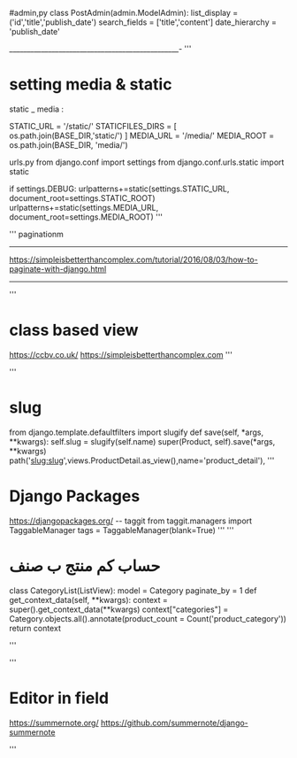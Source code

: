 #admin,py
class PostAdmin(admin.ModelAdmin):
    list_display  = ('id','title','publish_date')
    search_fields = ['title','content']
    date_hierarchy = 'publish_date'

________________________________________________-
'''
# setting media & static
static _ media :

STATIC_URL = '/static/'
STATICFILES_DIRS = [
    os.path.join(BASE_DIR,'static/')
]
MEDIA_URL = '/media/'
MEDIA_ROOT = os.path.join(BASE_DIR, 'media/')


urls.py
from django.conf import settings
from django.conf.urls.static import static


if settings.DEBUG:
    urlpatterns+=static(settings.STATIC_URL, document_root=settings.STATIC_ROOT)
    urlpatterns+=static(settings.MEDIA_URL, document_root=settings.MEDIA_ROOT)
'''

'''
paginationm
_ _  _  _ _ 
https://simpleisbetterthancomplex.com/tutorial/2016/08/03/how-to-paginate-with-django.html

----------
'''
# class based view
https://ccbv.co.uk/
https://simpleisbetterthancomplex.com
'''


'''
# slug
from django.template.defaultfilters import slugify
def save(self, *args, **kwargs):
       self.slug = slugify(self.name)
       super(Product, self).save(*args, **kwargs)
 path('<slug:slug>',views.ProductDetail.as_view(),name='product_detail'),
'''
# Django Packages
https://djangopackages.org/
 -- taggit
 from taggit.managers import TaggableManager
tags = TaggableManager(blank=True)
'''
'''
# حساب كم منتج ب صنف
class CategoryList(ListView):
    model = Category
    paginate_by = 1
    def get_context_data(self, **kwargs):
        context = super().get_context_data(**kwargs)
        context["categories"] = Category.objects.all().annotate(product_count = Count('product_category'))
        return context
    
'''

'''
# Editor in field
https://summernote.org/
https://github.com/summernote/django-summernote

'''